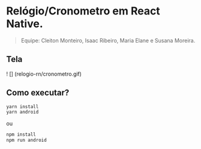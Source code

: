# Relógio/Cronometro em React Native.
> Equipe: Cleiton Monteiro, Isaac Ribeiro, Maria Elane e Susana Moreira.

## Tela
! [] (relogio-rn/cronometro.gif)

## Como executar?
```sh
yarn install
yarn android
```
ou 
```sh
npm install
npm run android
```
